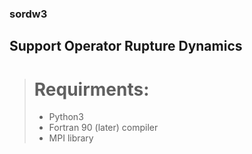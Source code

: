 ### sordw3
## Support Operator Rupture Dynamics

> # Requirments:
> - Python3
> - Fortran 90 (later) compiler 
> - MPI library


